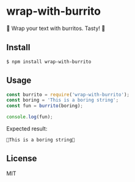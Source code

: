 # wrap-with-burrito
🌯 Wrap your text with burritos. Tasty! 🌯

## Install
```
$ npm install wrap-with-burrito
```

## Usage 
```js
const burrito = require('wrap-with-burrito');
const boring = 'This is a boring string';
const fun = burrito(boring);

console.log(fun);
```
Expected result:
```
🌯This is a boring string🌯
```

## License

MIT